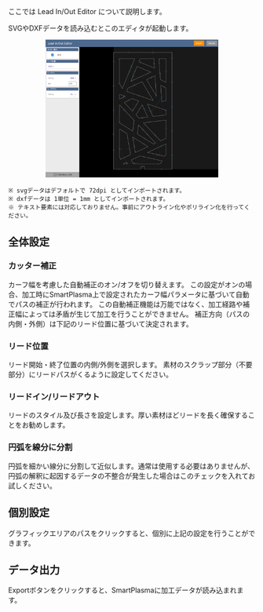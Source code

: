 ここでは Lead In/Out Editor について説明します。

SVGやDXFデータを読み込むとこのエディタが起動します。

<p align="center">
<img alt="SmartScreen" src="./images/cam/cam_screen.png" style="width:70%">
</p>

```
※ svgデータはデフォルトで 72dpi としてインポートされます。
※ dxfデータは 1単位 = 1mm としてインポートされます。
※ テキスト要素には対応しておりません。事前にアウトライン化やポリライン化を行ってください。
```
## 全体設定

### カッター補正
カーフ幅を考慮した自動補正のオン/オフを切り替えます。
この設定がオンの場合、加工時にSmartPlasma上で設定されたカーフ幅パラメータに基づいて自動でパスの補正が行われます。
この自動補正機能は万能ではなく、加工経路や補正幅によっては矛盾が生じて加工を行うことができません。
補正方向（パスの内側・外側）は下記のリード位置に基づいて決定されます。

### リード位置
リード開始・終了位置の内側/外側を選択します。
素材のスクラップ部分（不要部分）にリードパスがくるように設定してください。

### リードイン/リードアウト
リードのスタイル及び長さを設定します。厚い素材ほどリードを長く確保することをお勧めします。

### 円弧を線分に分割
円弧を細かい線分に分割して近似します。通常は使用する必要はありませんが、円弧の解釈に起因するデータの不整合が発生した場合はこのチェックを入れてお試しください。

## 個別設定
グラフィックエリアのパスをクリックすると、個別に上記の設定を行うことができます。

## データ出力
Exportボタンをクリックすると、SmartPlasmaに加工データが読み込まれます。
